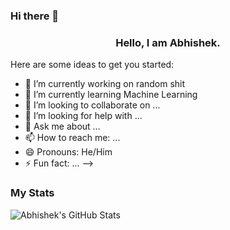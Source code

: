 ### Hi there 👋
<h3 align = 'center'>Hello, I am Abhishek.</h3>

<!--
**abmath113/abmath113** is a ✨ _special_ ✨ repository because its `README.md` (this file) appears on your GitHub profile.--->

Here are some ideas to get you started:

- 🔭 I’m currently working on random shit
- 🌱 I’m currently learning Machine Learning
- 👯 I’m looking to collaborate on ...
- 🤔 I’m looking for help with ...
- 💬 Ask me about ...
- 📫 How to reach me: ...
- 😄 Pronouns: He/Him
- ⚡ Fun fact: ...
-->
<h3>My Stats</h3>
 <img align="center" src="https://github-readme-stats.vercel.app/api?username=abmath113&show_icons=true&theme=tokyonight" alt="Abhishek's GitHub Stats"> </P>
